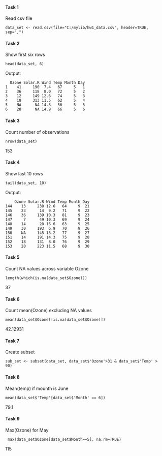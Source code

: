 #### Task 1
Read csv file
```{r}
data_set <- read.csv(file="C:/mylib/hw1_data.csv", header=TRUE, sep=",")
```

#### Task 2
Show first six rows

```{r}
head(data_set, 6)
```
Output:
```{r}
  Ozone Solar.R Wind Temp Month Day
1    41     190  7.4   67     5   1
2    36     118  8.0   72     5   2
3    12     149 12.6   74     5   3
4    18     313 11.5   62     5   4
5    NA      NA 14.3   56     5   5
6    28      NA 14.9   66     5   6
```

#### Task 3
Count number of observations
```{r}
nrow(data_set)
```
153

#### Task 4
Show last 10 rows
```{r}
tail(data_set, 10)
```
Output:
```{r}
    Ozone Solar.R Wind Temp Month Day
144    13     238 12.6   64     9  21
145    23      14  9.2   71     9  22
146    36     139 10.3   81     9  23
147     7      49 10.3   69     9  24
148    14      20 16.6   63     9  25
149    30     193  6.9   70     9  26
150    NA     145 13.2   77     9  27
151    14     191 14.3   75     9  28
152    18     131  8.0   76     9  29
153    20     223 11.5   68     9  30
```

#### Task 5
Count NA values across variable Ozone
```{r}
length(which(is.na(data_set$Ozone)))
```
37

#### Task 6
Count mean(Ozone) excluding NA values

```{r}
mean(data_set$Ozone[!is.na(data_set$Ozone)])
```
42.12931

#### Task 7
Create subset
```{r}
sub_set <- subset(data_set, data_set$'Ozone'>31 & data_set$'Temp' > 90)
```

#### Task 8
Mean(temp) if mounth is June
```{r}
mean(data_set$'Temp'[data_set$'Month' == 6])
```
79.1

#### Task 9
Max(Ozone) for May
```{r}
 max(data_set$Ozone[data_set$Month==5], na.rm=TRUE)
 ```
 115





